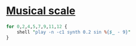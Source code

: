 [1]: https://rosettacode.org/wiki/Musical_scale

# [Musical scale][1]

```perl
for 0,2,4,5,7,9,11,12 {
    shell "play -n -c1 synth 0.2 sin %{$_ - 9}"
}
```